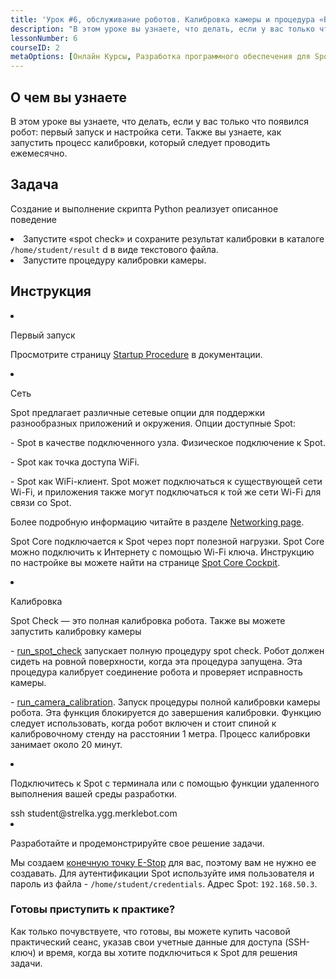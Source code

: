 ```yaml
---
title: 'Урок #6, обслуживание роботов. Калибровка камеры и процедура «Выездной проверки»'
description: "В этом уроке вы узнаете, что делать, если у вас только что появился робот: первый запуск и настройка сети. Также вы узнаете, как запустить процесс калибровки, который следует проводить ежемесячно."
lessonNumber: 6
courseID: 2
metaOptions: [Онлайн Курсы, Разработка программного обеспечения для Spot от Boston Dynamics]
---
```



<section class="container__reg">

## О чем вы узнаете

В этом уроке вы узнаете, что делать, если у вас только что появился робот: первый запуск и настройка сети. Также вы узнаете, как запустить процесс калибровки, который следует проводить ежемесячно.

</section>


<section class="container__reg">

## Задача

Создание и выполнение скрипта Python реализует описанное поведение

<List type="numbers">
<li>Запустите «spot check» и сохраните результат калибровки в каталоге <code>/home/student/result</code> d в виде текстового файла.</li>
<li>Запустите процедуру калибровки камеры.</li>
</List>

</section>

<section class="container__reg">

## Инструкция

<List type="numbers">

<li>

Первый запуск

Просмотрите страницу [Startup Procedure](https://support.bostondynamics.com/s/article/Startup-Procedure) в документации.

</li>

<li>

Сеть

Spot предлагает различные сетевые опции для поддержки разнообразных приложений и окружения. Опции доступные Spot:

\- Spot в качестве подключенного узла. Физическое подключение к Spot.

\- Spot как точка доступа WiFi.

\- Spot как WiFi-клиент. Spot может подключаться к существующей сети Wi-Fi, и приложения также могут подключаться к той же сети Wi-Fi для связи со Spot.

Более подробную информацию читайте в разделе [Networking page](https://dev.bostondynamics.com/docs/concepts/networking).

Spot Core подключается к Spot через порт полезной нагрузки. Spot Core можно подключить к Интернету с помощью Wi-Fi ключа. Инструкцию по настройке вы можете найти на странице [Spot Core Cockpit](https://dev.bostondynamics.com/docs/payload/spot_core_cockpit.html?highlight=spot%20check).

</li>

<li>

Калибровка

Spot Check — это полная калибровка робота. Также вы можете запустить калибровку камеры

\- [run_spot_check](https://github.com/boston-dynamics/spot-sdk/blob/master/python/bosdyn-client/src/bosdyn/client/spot_check.py#L164) запускает полную процедуру spot check. Робот должен сидеть на ровной поверхности, когда эта процедура запущена. Эта процедура калибрует соединение робота и проверяет исправность камеры.

\- [run_camera_calibration](https://github.com/boston-dynamics/spot-sdk/blob/master/python/bosdyn-client/src/bosdyn/client/spot_check.py#L204). Запуск процедуры полной калибровки камеры робота. Эта функция блокируется до завершения калибровки. Функцию следует использовать, когда робот включен и стоит спиной к калибровочному стенду на расстоянии 1 метра. Процесс калибровки занимает около 20 минут.

</li>

<li>

Подключитесь к Spot с терминала или с помощью функции удаленного выполнения вашей среды разработки.

<lessonCodeWrapper language="bash">
ssh student@strelka.ygg.merklebot.com
</lessonCodeWrapper>

</li>

<li>

Разработайте и продемонстрируйте свое решение задачи.

Мы создаем [конечную точку E-Stop](https://dev.bostondynamics.com/python/examples/estop/readme) для вас, поэтому вам не нужно ее создавать. Для аутентификации Spot используйте имя пользователя и пароль из файла - <code>/home/student/credentials</code>. Адрес Spot: <code>192.168.50.3</code>.

</li>

</List>
</section>

<section class="container__reg">

### Готовы приступить к практике?

Как только почувствуете, что готовы, вы можете купить часовой практический сеанс, указав свои учетные данные для доступа (SSH-ключ) и время, когда вы хотите подключиться к Spot для решения задачи.

##### <LessonButtonLink src="https://dapp.spot-sdk.education/#/checkout" text="Арендовать Spot" />

</section>